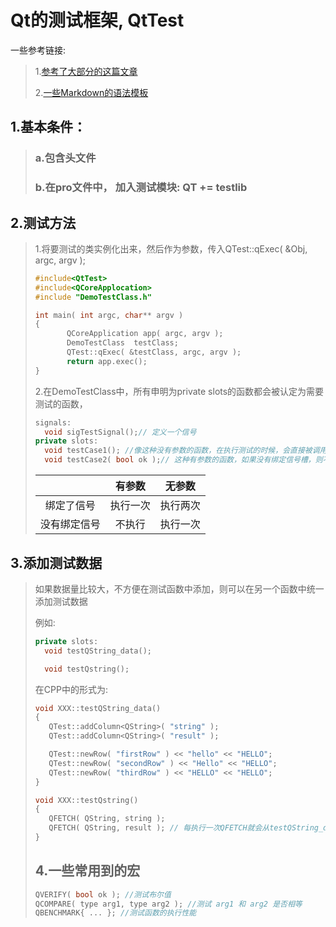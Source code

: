 # Qt的测试框架, QtTest

一些参考链接:

> 1.[参考了大部分的这篇文章](https://blog.csdn.net/weixin_34302561/article/details/92651579?ops_request_misc=%257B%2522request%255Fid%2522%253A%2522164238765016780255249655%2522%252C%2522scm%2522%253A%252220140713.130102334..%2522%257D&request_id=164238765016780255249655&biz_id=0&utm_medium=distribute.pc_search_result.none-task-blog-2~all~sobaiduend~default-1-92651579.first_rank_v2_pc_rank_v29&utm_term=Qt+%E5%8D%95%E5%85%83%E6%B5%8B%E8%AF%95&spm=1018.2226.3001.4187)
>
> 2.[一些Markdown的语法模板](https://www.zybuluo.com/mdeditor?url=https://www.zybuluo.com/static/editor/md-help.markdown)
>
> 

## 1.基本条件：
>### a.包含头文件  <QtTest>
>
>### b.在pro文件中， 加入测试模块: QT += testlib
## 2.测试方法
>1.将要测试的类实例化出来，然后作为参数，传入QTest::qExec( &Obj, argc, argv );
>
>```C++
>#include<QtTest>
>#include<QCoreApplocation>
>#include "DemoTestClass.h"
>
>int main( int argc, char** argv )
>{
>        QCoreApplication app( argc, argv );
>        DemoTestClass  testClass;
>        QTest::qExec( &testClass, argc, argv );
>        return app.exec();
>}
>```
>
>2.在DemoTestClass中，所有申明为private slots的函数都会被认定为需要测试的函数，
>
>```C++
>signals:
>	void sigTestSignal();// 定义一个信号
>private slots:
>	void testCase1(); //像这种没有参数的函数，在执行测试的时候，会直接被调用。如果绑定了信号槽，并且发出了信号,则会被执行两次
>	void testCase2( bool ok );// 这种有参数的函数，如果没有绑定信号槽，则不会被调用
>```
>
>|      | 有参数 | 无参数 |
>| :----: | :------: | :------: |
>|   绑定了信号   |   执行一次     |   执行两次     |
>|   没有绑定信号   |   不执行     |   执行一次     |
>
>

## 3.添加测试数据
>如果数据量比较大，不方便在测试函数中添加，则可以在另一个函数中统一添加测试数据
>
>例如:
>
>```c++
>private slots:
>	void testQString_data();
>
>	void testQstring();
>```
>
>在CPP中的形式为:
>
>```c++
>void XXX::testQString_data()
>{
>    QTest::addColumn<QString>( "string" );
>    QTest::addColumn<QString>( "result" );
>
>    QTest::newRow( "firstRow" ) << "hello" << "HELLO";
>    QTest::newRow( "secondRow" ) << "Hello" << "HELLO";
>    QTest::newRow( "thirdRow" ) << "HELLO" << "HELLO";
>}
>
>void XXX::testQstring()
>{
>    QFETCH( QString, string );
>    QFETCH( QString, result ); // 每执行一次QFETCH就会从testQString_data中存入的数据中取一次
>}
>```
>
>## 4.一些常用到的宏
>```c++
>QVERIFY( bool ok ); //测试布尔值
>QCOMPARE( type arg1, type arg2 ); //测试 arg1 和 arg2 是否相等
>QBENCHMARK{ ... }; //测试函数的执行性能
>```
